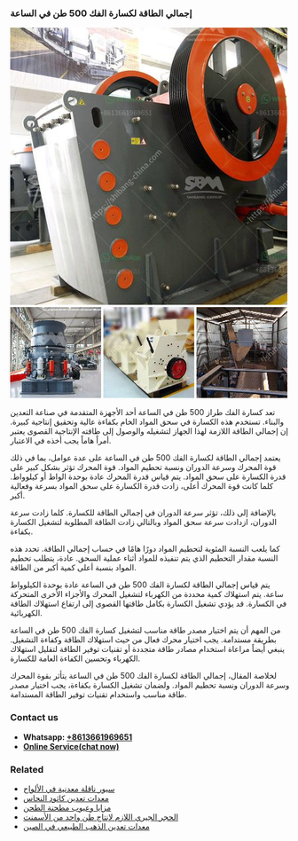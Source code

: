 <h3>إجمالي الطاقة لكسارة الفك 500 طن في الساعة</h3><img src='1701746521.jpg' alt=''><p>تعد كسارة الفك طراز 500 طن في الساعة أحد الأجهزة المتقدمة في صناعة التعدين والبناء. تستخدم هذه الكسارة في سحق المواد الخام بكفاءة عالية وتحقيق إنتاجية كبيرة. إن إجمالي الطاقة اللازمة لهذا الجهاز لتشغيله والوصول إلى طاقته الإنتاجية القصوى يعتبر أمراً هاماً يجب أخذه في الاعتبار.</p><p>يعتمد إجمالي الطاقة لكسارة الفك 500 طن في الساعة على عدة عوامل، بما في ذلك قوة المحرك وسرعة الدوران ونسبة تحطيم المواد. قوة المحرك تؤثر بشكل كبير على قدرة الكسارة على سحق المواد. يتم قياس قدرة المحرك عادة بوحدة الواط أو كيلوواط. كلما كانت قوة المحرك أعلى، زادت قدرة الكسارة على سحق المواد بسرعة وفعالية أكبر.</p><p>بالإضافة إلى ذلك، تؤثر سرعة الدوران في إجمالي الطاقة للكسارة. كلما زادت سرعة الدوران، ازدادت سرعة سحق المواد وبالتالي زادت الطاقة المطلوبة لتشغيل الكسارة بكفاءة.</p><p>كما يلعب النسبة المئوية لتحطيم المواد دورًا هامًا في حساب إجمالي الطاقة. تحدد هذه النسبة مقدار التحطيم الذي يتم تنفيذه للمواد أثناء عملية السحق. عادة، يتطلب تحطيم المواد بنسبة أعلى كمية أكبر من الطاقة.</p><p>يتم قياس إجمالي الطاقة لكسارة الفك 500 طن في الساعة عادة بوحدة الكيلوواط ساعة. يتم استهلاك كمية محددة من الكهرباء لتشغيل المحرك والأجزاء الأخرى المتحركة في الكسارة. قد يؤدي تشغيل الكسارة بكامل طاقتها القصوى إلى ارتفاع استهلاك الطاقة الكهربائية.</p><p>من المهم أن يتم اختيار مصدر طاقة مناسب لتشغيل كسارة الفك 500 طن في الساعة بطريقة مستدامة. يجب اختيار محرك فعال من حيث استهلاك الطاقة وكفاءة التشغيل. ينبغي أيضاً مراعاة استخدام مصادر طاقة متجددة أو تقنيات توفير الطاقة لتقليل استهلاك الكهرباء وتحسين الكفاءة العامة للكسارة.</p><p>لخلاصة المقال، إجمالي الطاقة لكسارة الفك 500 طن في الساعة يتأثر بقوة المحرك وسرعة الدوران ونسبة تحطيم المواد. ولضمان تشغيل الكسارة بكفاءة، يجب اختيار مصدر طاقة مناسب واستخدام تقنيات توفير الطاقة المستدامة.</p><h3>Contact us</h3><ul><li><strong>Whatsapp:&nbsp;<a href="https://wa.me/8613661969651">+8613661969651</a></strong></li><li><a href="https://swt.shibang-china.com/?git&amp;zhl&amp;إجمالي الطاقة لكسارة الفك 500 طن في الساعة"><strong>Online Service(chat now)</strong></a></li></ul><h3>Related</h3><ul><li><a href='سيور ناقلة معدنية في الألواح.md'>سيور ناقلة معدنية في الألواح</a></li><li><a href='معدات تعدين كاثود النحاس.md'>معدات تعدين كاثود النحاس</a></li><li><a href='مزايا وعيوب مطحنة الطحن.md'>مزايا وعيوب مطحنة الطحن</a></li><li><a href='الحجر الجيري اللازم لإنتاج طن واحد من الأسمنت.md'>الحجر الجيري اللازم لإنتاج طن واحد من الأسمنت</a></li><li><a href='معدات تعدين الذهب الطبيعي في الصين.md'>معدات تعدين الذهب الطبيعي في الصين</a></li></ul>